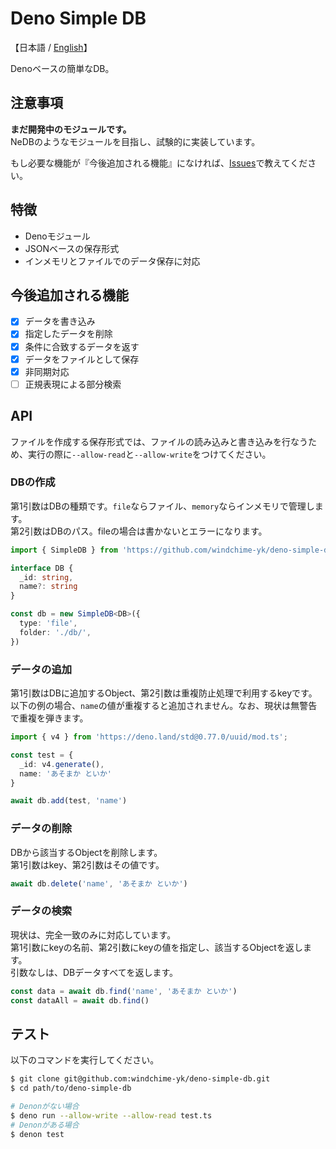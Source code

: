 # Deno Simple DB
【日本語 / [English](./README.md)】

Denoベースの簡単なDB。

## 注意事項
**まだ開発中のモジュールです。**  
NeDBのようなモジュールを目指し、試験的に実装しています。

もし必要な機能が『今後追加される機能』になければ、[Issues](https://github.com/windchime-yk/deno-simple-db/issues/new)で教えてください。

## 特徴
- Denoモジュール
- JSONベースの保存形式
- インメモリとファイルでのデータ保存に対応

## 今後追加される機能
- [x] データを書き込み
- [x] 指定したデータを削除
- [x] 条件に合致するデータを返す
- [x] データをファイルとして保存
- [x] 非同期対応
- [ ] 正規表現による部分検索

## API
ファイルを作成する保存形式では、ファイルの読み込みと書き込みを行なうため、実行の際に`--allow-read`と`--allow-write`をつけてください。

### DBの作成
第1引数はDBの種類です。`file`ならファイル、`memory`ならインメモリで管理します。  
第2引数はDBのパス。fileの場合は書かないとエラーになります。
``` typescript
import { SimpleDB } from 'https://github.com/windchime-yk/deno-simple-db/raw/master/mod.ts'

interface DB {
  _id: string,
  name?: string
}

const db = new SimpleDB<DB>({
  type: 'file',
  folder: './db/',
})
```

### データの追加
第1引数はDBに追加するObject、第2引数は重複防止処理で利用するkeyです。  
以下の例の場合、`name`の値が重複すると追加されません。なお、現状は無警告で重複を弾きます。

``` typescript
import { v4 } from 'https://deno.land/std@0.77.0/uuid/mod.ts';

const test = {
  _id: v4.generate(),
  name: 'あそまか といか'
}

await db.add(test, 'name')
```

### データの削除
DBから該当するObjectを削除します。  
第1引数はkey、第2引数はその値です。
``` typescript
await db.delete('name', 'あそまか といか')
```

### データの検索
現状は、完全一致のみに対応しています。  
第1引数にkeyの名前、第2引数にkeyの値を指定し、該当するObjectを返します。  
引数なしは、DBデータすべてを返します。
``` typescript
const data = await db.find('name', 'あそまか といか')
const dataAll = await db.find()
```

## テスト
以下のコマンドを実行してください。
``` bash
$ git clone git@github.com:windchime-yk/deno-simple-db.git
$ cd path/to/deno-simple-db

# Denonがない場合
$ deno run --allow-write --allow-read test.ts
# Denonがある場合
$ denon test
```